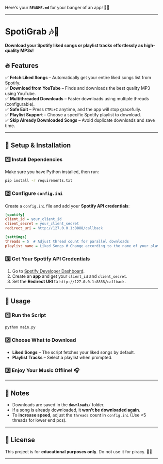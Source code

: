Here's your **`README.md`** for your banger of an app! 🚀🎵  

---

# **SpotiGrab** 🎶🚀  
**Download your Spotify liked songs or playlist tracks effortlessly as high-quality MP3s!**  

## **🔥 Features**  
✅ **Fetch Liked Songs** – Automatically get your entire liked songs list from Spotify.  
✅ **Download from YouTube** – Finds and downloads the best quality MP3 using YouTube.  
✅ **Multithreaded Downloads** – Faster downloads using multiple threads (configurable).  
✅ **Safe Exit** – Press `CTRL+C` anytime, and the app will stop gracefully.  
✅ **Playlist Support** – Choose a specific Spotify playlist to download.  
✅ **Skip Already Downloaded Songs** – Avoid duplicate downloads and save time.  

---

## **🔧 Setup & Installation**  

### **1️⃣ Install Dependencies**  
Make sure you have Python installed, then run:  
```bash
pip install -r requirements.txt
```

### **2️⃣ Configure `config.ini`**  
Create a `config.ini` file and add your **Spotify API credentials**:  
```ini
[spotify]
client_id = your_client_id
client_secret = your_client_secret
redirect_uri = http://127.0.0.1:8888/callback

[settings]
threads = 5  # Adjust thread count for parallel downloads
playlist_name = Liked Songs # Change according to the name of your playlist
```

### **3️⃣ Get Your Spotify API Credentials**  
1. Go to [Spotify Developer Dashboard](https://developer.spotify.com/dashboard/).  
2. Create an **app** and get your `client_id` and `client_secret`.  
3. Set the **Redirect URI** to `http://127.0.0.1:8888/callback`.  

---

## **🚀 Usage**  

### **1️⃣ Run the Script**  
```bash
python main.py
```

### **2️⃣ Choose What to Download**  
- **Liked Songs** – The script fetches your liked songs by default.  
- **Playlist Tracks** – Select a playlist when prompted.  

### **3️⃣ Enjoy Your Music Offline!** 🎧  

---

## **📌 Notes**  
- Downloads are saved in the **`downloads/`** folder.  
- If a song is already downloaded, it **won’t be downloaded again**.  
- To **increase speed**, adjust the `threads` count in `config.ini` (Use <5 threads for lower end pcs).  

---

## **📜 License**  
This project is for **educational purposes only**. Do not use it for piracy. 🎵🚀  

---